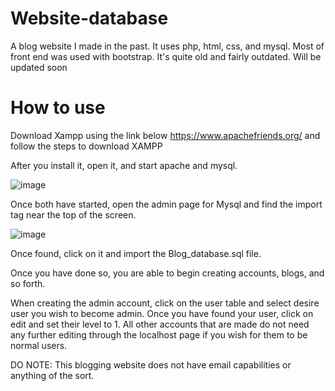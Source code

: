 # Website-database
A blog website I made in the past. It uses php, html, css, and mysql. Most of front end was used with bootstrap. It's quite old and fairly outdated. Will be updated soon 

# How to use
Download Xampp using the link below 
https://www.apachefriends.org/
and follow the steps to download XAMPP

After you install it, open it, and start apache and mysql. 

![image](https://github.com/user-attachments/assets/0c39079c-d8bd-4e8f-8c21-f1f5ee8d9986)

Once both have started, open the admin page for Mysql and find the import tag near the top of the screen. 

![image](https://github.com/user-attachments/assets/027a2360-2c8e-4e21-96f7-d9633bcfc460)

Once found, click on it and import the Blog_database.sql file. 

Once you have done so, you are able to begin creating accounts, blogs, and so forth.

When creating the admin account, click on the user table and select desire user you wish to become admin. Once you have found your user, click on edit and set their level to 1. All other accounts that are made do not need any further editing through the localhost page if you wish for them to be normal users.

DO NOTE: This blogging website does not have email capabilities or anything of the sort. 
